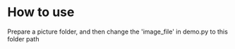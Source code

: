 # How to use
Prepare a picture folder, and then change the 'image_file' in demo.py to this folder path
